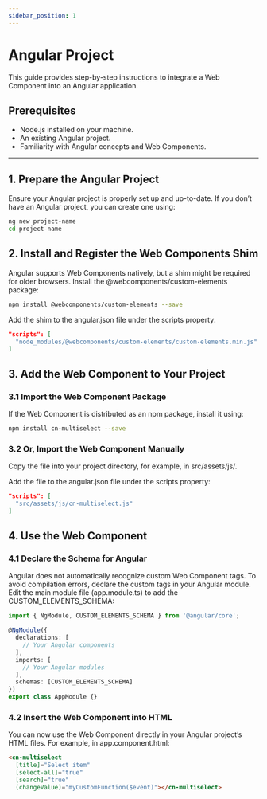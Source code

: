 ```yaml
---
sidebar_position: 1
---
```


# Angular Project

This guide provides step-by-step instructions to integrate a Web Component into an Angular application.

## Prerequisites

- Node.js installed on your machine.
- An existing Angular project.
- Familiarity with Angular concepts and Web Components.

---

## 1. Prepare the Angular Project

Ensure your Angular project is properly set up and up-to-date. If you don’t have an Angular project, you can create one using:

```bash
ng new project-name
cd project-name
```

## 2. Install and Register the Web Components Shim

Angular supports Web Components natively, but a shim might be required for older browsers. Install the @webcomponents/custom-elements package:

```bash
npm install @webcomponents/custom-elements --save
```

Add the shim to the angular.json file under the scripts property:

```json
"scripts": [
  "node_modules/@webcomponents/custom-elements/custom-elements.min.js"
]
```

## 3. Add the Web Component to Your Project
### 3.1 Import the Web Component Package

If the Web Component is distributed as an npm package, install it using:

```bash
npm install cn-multiselect --save
```

### 3.2 Or, Import the Web Component Manually
Copy the file into your project directory, for example, in src/assets/js/.

Add the file to the angular.json file under the scripts property:

```json
"scripts": [
  "src/assets/js/cn-multiselect.js"
]
```

## 4. Use the Web Component
### 4.1 Declare the Schema for Angular

Angular does not automatically recognize custom Web Component tags. To avoid compilation errors, declare the custom tags in your Angular module. Edit the main module file (app.module.ts) to add the CUSTOM_ELEMENTS_SCHEMA:

```typescript
import { NgModule, CUSTOM_ELEMENTS_SCHEMA } from '@angular/core';

@NgModule({
  declarations: [
    // Your Angular components
  ],
  imports: [
    // Your Angular modules
  ],
  schemas: [CUSTOM_ELEMENTS_SCHEMA]
})
export class AppModule {}
```

### 4.2 Insert the Web Component into HTML
You can now use the Web Component directly in your Angular project’s HTML files. For example, in app.component.html:

```html
<cn-multiselect 
  [title]="Select item"
  [select-all]="true"
  [search]="true"
  (changeValue)="myCustomFunction($event)"></cn-multiselect>
```